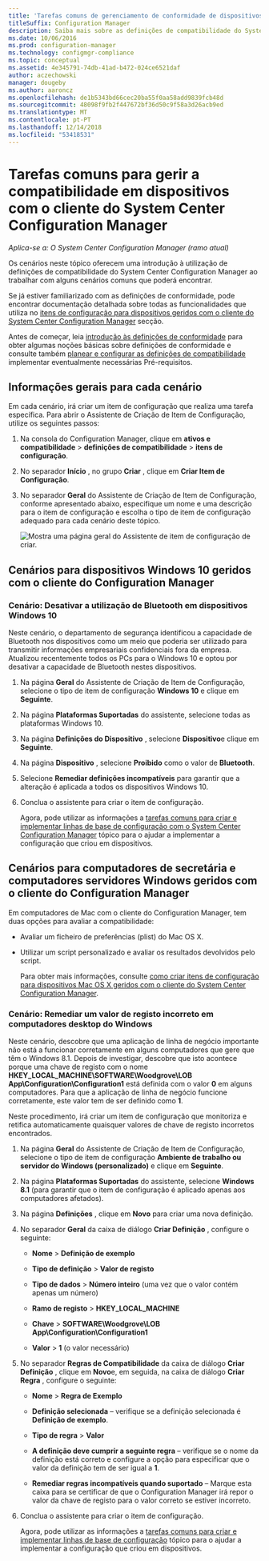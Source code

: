 ```yaml
---
title: 'Tarefas comuns de gerenciamento de conformidade de dispositivos geridos pelo cliente '
titleSuffix: Configuration Manager
description: Saiba mais sobre as definições de compatibilidade do System Center Configuration Manager ao trabalhar com alguns cenários comuns.
ms.date: 10/06/2016
ms.prod: configuration-manager
ms.technology: configmgr-compliance
ms.topic: conceptual
ms.assetid: 4e345791-74db-41ad-b472-024ce6521daf
author: aczechowski
manager: dougeby
ms.author: aaroncz
ms.openlocfilehash: de1b5343bd66cec20ba55f0aa58add9839fcb48d
ms.sourcegitcommit: 48098f9fb2f447672bf36d50c9f58a3d26acb9ed
ms.translationtype: MT
ms.contentlocale: pt-PT
ms.lasthandoff: 12/14/2018
ms.locfileid: "53418531"
---
```

# <a name="common-tasks-for-managing-compliance-on-devices-with-the-system-center-configuration-manager-client"></a>Tarefas comuns para gerir a compatibilidade em dispositivos com o cliente do System Center Configuration Manager

*Aplica-se a: O System Center Configuration Manager (ramo atual)*

Os cenários neste tópico oferecem uma introdução à utilização de definições de compatibilidade do System Center Configuration Manager ao trabalhar com alguns cenários comuns que poderá encontrar.  

 Se já estiver familiarizado com as definições de conformidade, pode encontrar documentação detalhada sobre todas as funcionalidades que utiliza no [itens de configuração para dispositivos geridos com o cliente do System Center Configuration Manager](../../compliance/deploy-use/configuration-items-for-devices-managed-with-the-client.md) secção.  

 Antes de começar, leia [introdução às definições de conformidade](../../compliance/get-started/get-started-with-compliance-settings.md) para obter algumas noções básicas sobre definições de conformidade e consulte também [planear e configurar as definições de compatibilidade](../../compliance/plan-design/plan-for-and-configure-compliance-settings.md) implementar eventualmente necessárias Pré-requisitos.  

## <a name="general-information-for-each-scenario"></a>Informações gerais para cada cenário  
 Em cada cenário, irá criar um item de configuração que realiza uma tarefa específica. Para abrir o Assistente de Criação de Item de Configuração, utilize os seguintes passos:  

1.  Na consola do Configuration Manager, clique em **ativos e compatibilidade** > **definições de compatibilidade** > **itens de configuração**.  

3.  No separador **Início** , no grupo **Criar** , clique em **Criar Item de Configuração**.  

4.  No separador **Geral** do Assistente de Criação de Item de Configuração, conforme apresentado abaixo, especifique um nome e uma descrição para o item de configuração e escolha o tipo de item de configuração adequado para cada cenário deste tópico.  

     ![Mostra uma página geral do Assistente de item de configuração de criar.](/sccm/compliance/plan-design/media/Compliance-Settings-Wizard---1.png)  

## <a name="scenarios-for-windows-10-devices-managed-with-the-configuration-manager-client"></a>Cenários para dispositivos Windows 10 geridos com o cliente do Configuration Manager  

### <a name="scenario-disable-the-use-of-bluetooth-on-windows-10-devices"></a>Cenário: Desativar a utilização de Bluetooth em dispositivos Windows 10  
 Neste cenário, o departamento de segurança identificou a capacidade de Bluetooth nos dispositivos como um meio que poderia ser utilizado para transmitir informações empresariais confidenciais fora da empresa. Atualizou recentemente todos os PCs para o Windows 10 e optou por desativar a capacidade de Bluetooth nestes dispositivos.  

1. Na página **Geral** do Assistente de Criação de Item de Configuração, selecione o tipo de item de configuração **Windows 10** e clique em **Seguinte**.  

2. Na página **Plataformas Suportadas** do assistente, selecione todas as plataformas Windows 10.  

3. Na página **Definições do Dispositivo** , selecione **Dispositivo**e clique em **Seguinte**.  

4. Na página **Dispositivo** , selecione **Proibido** como o valor de **Bluetooth**.  

5. Selecione **Remediar definições incompatíveis** para garantir que a alteração é aplicada a todos os dispositivos Windows 10.  

6. Conclua o assistente para criar o item de configuração.  

   Agora, pode utilizar as informações a [tarefas comuns para criar e implementar linhas de base de configuração com o System Center Configuration Manager](../../compliance/plan-design/common-tasks-for-creating-and-deploying-configuration-baselines.md) tópico para o ajudar a implementar a configuração que criou em dispositivos.  

## <a name="scenarios-for-windows-desktop-and-server-computers-managed-with-the-configuration-manager-client"></a>Cenários para computadores de secretária e computadores servidores Windows geridos com o cliente do Configuration Manager  
 Em computadores de Mac com o cliente do Configuration Manager, tem duas opções para avaliar a compatibilidade:  

- Avaliar um ficheiro de preferências (plist) do Mac OS X.  

- Utilizar um script personalizado e avaliar os resultados devolvidos pelo script.  

  Para obter mais informações, consulte [como criar itens de configuração para dispositivos Mac OS X geridos com o cliente do System Center Configuration Manager](../../compliance/deploy-use/create-configuration-items-for-mac-os-x-devices-managed-with-the-client.md).  

### <a name="scenario-remediate-an-incorrect-registry-value-on-windows-desktop-computers"></a>Cenário: Remediar um valor de registo incorreto em computadores desktop do Windows  
 Neste cenário, descobre que uma aplicação de linha de negócio importante não está a funcionar corretamente em alguns computadores que gere que têm o Windows 8.1. Depois de investigar, descobre que isto acontece porque uma chave de registo com o nome **HKEY_LOCAL_MACHINE\SOFTWARE\Woodgrove\LOB App\Configuration\Configuration1** está definida com o valor **0** em alguns computadores. Para que a aplicação de linha de negócio funcione corretamente, este valor tem de ser definido como **1**.  

 Neste procedimento, irá criar um item de configuração que monitoriza e retifica automaticamente quaisquer valores de chave de registo incorretos encontrados.  

1. Na página **Geral** do Assistente de Criação de Item de Configuração, selecione o tipo de item de configuração **Ambiente de trabalho ou servidor do Windows (personalizado)** e clique em **Seguinte**.  

2. Na página **Plataformas Suportadas** do assistente, selecione **Windows 8.1** (para garantir que o item de configuração é aplicado apenas aos computadores afetados).  

3. Na página **Definições** , clique em **Novo** para criar uma nova definição.  

4. No separador **Geral** da caixa de diálogo **Criar Definição** , configure o seguinte:  

   -   **Nome** > **Definição de exemplo**  

   -   **Tipo de definição** > **Valor de registo**  

   -   **Tipo de dados** > **Número inteiro** (uma vez que o valor contém apenas um número)  

   -   **Ramo de registo** > **HKEY_LOCAL_MACHINE**  

   -   **Chave** > **SOFTWARE\Woodgrove\LOB App\Configuration\Configuration1**  

   -   **Valor** > **1** (o valor necessário)  

5. No separador **Regras de Compatibilidade** da caixa de diálogo **Criar Definição** , clique em **Novo**e, em seguida, na caixa de diálogo **Criar Regra** , configure o seguinte:  

   -   **Nome** > **Regra de Exemplo**  

   -   **Definição selecionada** – verifique se a definição selecionada é **Definição de exemplo**.  

   -   **Tipo de regra** > **Valor**  

   -   **A definição deve cumprir a seguinte regra** – verifique se o nome da definição está correto e configure a opção para especificar que o valor da definição tem de ser igual a **1**.  

   -   **Remediar regras incompatíveis quando suportado** – Marque esta caixa para se certificar de que o Configuration Manager irá repor o valor da chave de registo para o valor correto se estiver incorreto.  

6. Conclua o assistente para criar o item de configuração.  

   Agora, pode utilizar as informações a [tarefas comuns para criar e implementar linhas de base de configuração](../../compliance/plan-design/common-tasks-for-creating-and-deploying-configuration-baselines.md) tópico para o ajudar a implementar a configuração que criou em dispositivos.  
